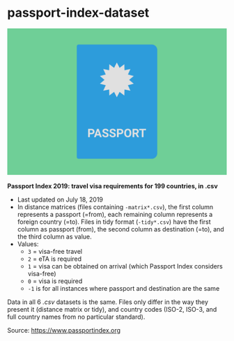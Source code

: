 # passport-index-dataset

![Passport](passport.png)

**Passport Index 2019: travel visa requirements for 199 countries, in .csv**

* Last updated on July 18, 2019
* In distance matrices (files containing `-matrix*.csv`), the first column represents a passport (=from), each remaining column represents a foreign country (=to). Files in tidy format (`-tidy*.csv`) have the first column as passport (from), the second column as destination (=to), and the third column as value.
* Values:
  * `3` = visa-free travel
  * `2` = eTA is required
  * `1` = visa can be obtained on arrival (which Passport Index considers visa-free)
  * `0` = visa is required
  * `-1` is for all instances where passport and destination are the same

Data in all 6 *.csv* datasets is the same. Files only differ in the way they present it (distance matrix or tidy), and country codes (ISO-2, ISO-3, and full country names from no particular standard).

Source: https://www.passportindex.org
